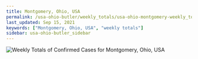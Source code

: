 ```yaml
---
title: Montgomery, Ohio, USA
permalink: /usa-ohio-butler/weekly_totals/usa-ohio-montgomery-weekly_totals.html
last_updated: Sep 15, 2021
keywords: ["Montgomery, Ohio, USA", "weekly totals"]
sidebar: usa-ohio-butler_sidebar
---
```


![Weekly Totals of Confirmed Cases for Montgomery, Ohio, USA](/covid_tracker/images/graphs/usa-ohio-montgomery-weekly_totals_graph.png)
